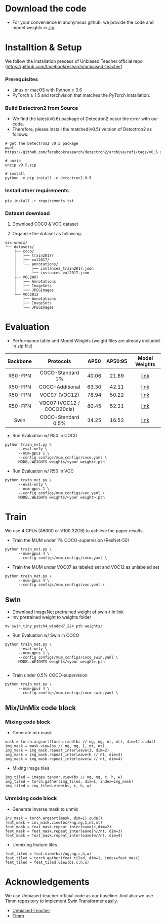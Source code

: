 # Download the code
- For your convenience in anonymous github, we provide the code and model weights in [zip](https://drive.google.com/file/d/18AS8by_YOpQwQURgQelIFl8WqHgteiJt/view?usp=sharing)

# Installtion & Setup
We follow the installation precess of Unbiased Teacher official repo (https://github.com/facebookresearch/unbiased-teacher)

### Prerequisites

- Linux or macOS with Python ≥ 3.6
- PyTorch ≥ 1.5 and torchvision that matches the PyTorch installation.

### Build Detectron2 from Source
- We find the latest(v0.6) package of Detectron2 occur the error with our code.
- Therefore, please install the matched(v0.5) version of Detectron2 as follows:

```shell
# get the Detectron2 v0.5 package
wget https://github.com/facebookresearch/detectron2/archive/refs/tags/v0.5.zip

# unzip
unzip v0.5.zip

# install
python -m pip install -e detectron2-0.5

```


### Install other requirements
```shell
pip install -r requirements.txt
```

### Dataset download

1. Download COCO & VOC dataset

2. Organize the dataset as following:

```shell
mix-unmix/
└── datasets/
    ├── coco/
    │   ├── train2017/
    │   ├── val2017/
    │   └── annotations/
    │   	├── instances_train2017.json
    │   	└── instances_val2017.json
    ├── VOC2007
    │   ├── Annotations
    │   ├── ImageSets
    │   └── JPEGImages
    └── VOC2012
        ├── Annotations
        ├── ImageSets
        └── JPEGImages

```
# Evaluation
- Performance table and Model Weights (weight files are already included in zip file)

|  Backbone  | Protocols |         AP50  |  AP50:95      |                                       Model Weights                                        |
| :-----: | :---------: | :---: | :---: | :----------------------------------------------------------------------------------------: |
| R50-FPN |     COCO-Standard 1%       | 40.06 | 21.89 | [link](https://drive.google.com/file/d/1NxHjtz4ioFnCfRJSxskqP_zkbnWVnIeu/view?usp=sharing) |
| R50-FPN |     COCO-Additional       |  63.30 | 42.11 | [link](https://drive.google.com/file/d/1GhQlkurzdRAngdMp6Ut492TYD2AN20XB/view?usp=sharing) |
| R50-FPN |     VOC07 (VOC12)       |  78.94  | 50.22 | [link](https://drive.google.com/file/d/1HVAMThGp9SR5BpmQEBFautuF_pQlkkQW/view?usp=sharing) |
| R50-FPN |     VOC07 (VOC12 / COCO20cls)  | 80.45 | 52.31 | [link](https://drive.google.com/file/d/1Ywlnnxfi3fYwZK5jZKY7a8E7R0KP1SUs/view?usp=sharing) |
| Swin    |     COCO-Standard 0.5%    | 34.25 | 16.52 | [link](https://drive.google.com/file/d/1EsHK3FRCzBlt-pcaIf93agfxdQJE6Idz/view?usp=sharing) |


- Run Evaluation w/ R50 in COCO
```shell
python train_net.py \
      --eval-only \
      --num-gpus 1 \
      --config configs/mum_configs/coco.yaml \
      MODEL.WEIGHTS weights/<your weight>.pth
```

- Run Evaluation w/ R50 in VOC
```shell
python train_net.py \
      --eval-only \
      --num-gpus 1 \
      --config configs/mum_configs/voc.yaml \
      MODEL.WEIGHTS weights/<your weight>.pth
```

# Train
We use 4 GPUs (A6000 or V100 32GB) to achieve the paper results.   
- Train the MUM under 1% COCO-supervision (ResNet-50)
```shell
python train_net.py \
      --num-gpus 4 \
      --config configs/mum_configs/coco.yaml \
```

- Train the MUM under VOC07 as labeled set and VOC12 as unlabeled set
```shell
python train_net.py \
      --num-gpus 4 \
      --config configs/mum_configs/voc.yaml \
```

## Swin 
- Download ImageNet pretrained weight of swin-t in [link](https://drive.google.com/file/d/1j95KPUoVl1PK49yxpQOvigKHcl2eTt5B/view?usp=sharing)
- mv pretrained weight to weights folder
```shell
mv swin_tiny_patch4_window7_224.pth weights/
```

- Run Evaluation w/ Swin in COCO
```shell
python train_net.py \
      --eval-only \
      --num-gpus 1 \
      --config configs/mum_configs/coco_swin.yaml \
      MODEL.WEIGHTS weights/<your weight>.pth
      
```

- Train under 0.5% COCO-supervision
```shell
python train_net.py \
      --num-gpus 4 \
      --config configs/mum_configs/coco_swin.yaml \
```

## Mix/UnMix code block

### Mixing code block
- Generate mix mask 
```shell
mask = torch.argsort(torch.rand(bs // ng, ng, nt, nt), dim=1).cuda()
img_mask = mask.view(bs // ng, ng, 1, nt, nt)
img_mask = img_mask.repeat_interleave(3, dim=2)
img_mask = img_mask.repeat_interleave(h // nt, dim=3)
img_mask = img_mask.repeat_interleave(w // nt, dim=4)
```

- Mixing image tiles
```shell
img_tiled = images.tensor.view(bs // ng, ng, c, h, w)
img_tiled = torch.gather(img_tiled, dim=1, index=img_mask)
img_tiled = img_tiled.view(bs, c, h, w)
```

### Unmixing  code block

- Generate inverse mask to unmix
```shell
inv_mask = torch.argsort(mask, dim=1).cuda()
feat_mask = inv_mask.view(bs//ng,ng,1,nt,nt)
feat_mask = feat_mask.repeat_interleave(c,dim=2)
feat_mask = feat_mask.repeat_interleave(h//nt, dim=3)
feat_mask = feat_mask.repeat_interleave(w//nt, dim=4)
```

- Unmixing feature tiles
```shell
feat_tiled = feat.view(bs//ng,ng,c,h,w)
feat_tiled = torch.gather(feat_tiled, dim=1, index=feat_mask)
feat_tiled = feat_tiled.view(bs,c,h,w)
```

# Acknowledgements
We use Unbiased-teacher official code as our baseline. 
And also we use Timm repository to implement Swin Transformer easily.
- [Unbiased-Teacher](https://github.com/facebookresearch/unbiased-teacher)
- [Timm](https://github.com/rwightman/pytorch-image-models)
